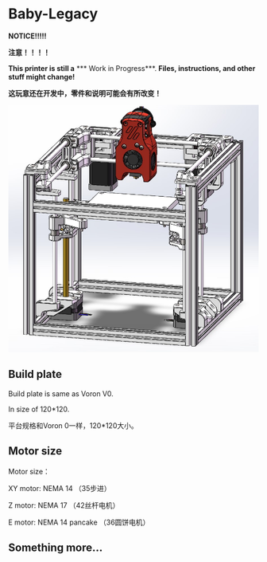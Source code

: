 # Baby-Legacy

**NOTICE!!!!!**

**注意！！！！**

**This printer is still a** *** Work in Progress***. **Files, instructions, and other stuff might change!**

**这玩意还在开发中，零件和说明可能会有所改变！**

![pic1](pic/pic1.jpg)

## Build plate

Build plate is same as Voron V0. 

In size of 120*120.

平台规格和Voron 0一样，120*120大小。

## Motor size

Motor size：

XY motor: NEMA 14 （35步进）

Z motor: NEMA 17 （42丝杆电机）

E motor: NEMA 14 pancake （36圆饼电机）



## Something more...



